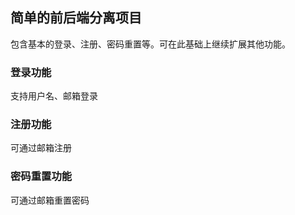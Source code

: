 ## 简单的前后端分离项目

包含基本的登录、注册、密码重置等。可在此基础上继续扩展其他功能。

### 登录功能
支持用户名、邮箱登录
### 注册功能
可通过邮箱注册
### 密码重置功能
可通过邮箱重置密码